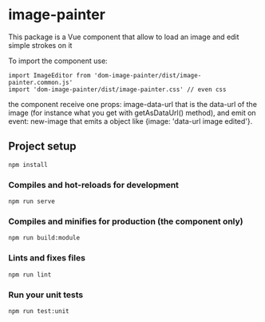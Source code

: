 # image-painter

This package is a Vue component that allow to load an image and edit simple strokes on it

To import the component use:
```
import ImageEditor from 'dom-image-painter/dist/image-painter.common.js'
import 'dom-image-painter/dist/image-painter.css' // even css
```

the component receive one props: image-data-url that is the data-url of the image (for instance what you get with getAsDataUrl() method), and emit on event: new-image that emits a object like {image: 'data-url image edited'}.


## Project setup
```
npm install
```

### Compiles and hot-reloads for development
```
npm run serve
```

### Compiles and minifies for production (the component only)
```
npm run build:module
```

### Lints and fixes files
```
npm run lint
```

### Run your unit tests
```
npm run test:unit
```
